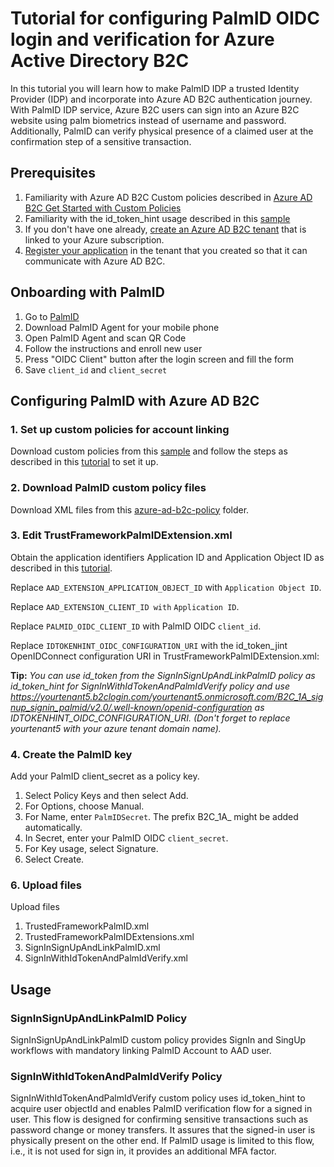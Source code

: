 # Tutorial for configuring PalmID OIDC login and verification for Azure Active Directory B2C

In this tutorial you will learn how to make PalmID IDP a trusted Identity Provider (IDP) and incorporate into Azure AD B2C authentication journey. With PalmID IDP service, Azure B2C users can sign into an Azure B2C website using palm biometrics instead of username and password. Additionally, PalmID can verify physical presence of a claimed user at the confirmation step of a sensitive transaction.

## Prerequisites
1. Familiarity with Azure AD B2C Custom policies described in [Azure AD B2C Get Started with Custom Policies](https://aka.ms/ief)
1. Familiarity with the id_token_hint usage described in this  [sample](https://github.com/azure-ad-b2c/samples/tree/master/policies/invite)
1. If you don't have one already, [create an Azure AD B2C tenant](https://docs.microsoft.com/en-us/azure/active-directory-b2c/tutorial-create-tenant) that is linked to your Azure subscription.
1. [Register your application](https://docs.microsoft.com/en-us/azure/active-directory-b2c/tutorial-register-applications) in the tenant that you created so that it can communicate with Azure AD B2C.

## Onboarding with PalmID

1. Go to [PalmID](https://idp.palmid.com)
1. Download PalmID Agent for your mobile phone
1. Open PalmID Agent and scan QR Code
1. Follow the instructions and enroll new user
1. Press "OIDC Client" button after the login screen and fill the form
1. Save `client_id` and `client_secret`

## Configuring PalmID with Azure AD B2C


### 1. Set up custom policies for account linking
Download custom policies from this [sample](https://github.com/Azure-Samples/active-directory-b2c-advanced-policies/tree/master/account-linking) and follow the steps as described in this [tutorial](https://docs.microsoft.com/en-us/azure/active-directory-b2c/custom-policy-get-started?tabs=applications) to set it up.

### 2. Download PalmID custom policy files
Download XML files from this [azure-ad-b2c-policy](./azure-ad-b2c-policy) folder.

### 3. Edit TrustFrameworkPalmIDExtension.xml
Obtain the application identifiers Application ID and Application Object ID as described in this [tutorial](https://docs.microsoft.com/en-us/azure/active-directory-b2c/custom-policy-custom-attributes).

Replace `AAD_EXTENSION_APPLICATION_OBJECT_ID` with `Application Object ID`.

Replace `AAD_EXTENSION_CLIENT_ID with` `Application ID`.

Replace `PALMID_OIDC_CLIENT_ID` with PalmID OIDC `client_id`.

Replace `IDTOKENHINT_OIDC_CONFIGURATION_URI` with the id_token_jint OpenIDConnect configuration URI in TrustFrameworkPalmIDExtension.xml:

**Tip:** _You can use id_token from the SignInSignUpAndLinkPalmID policy as id_token_hint for SignInWithIdTokenAndPalmIdVerify policy and use https://yourtenant5.b2clogin.com/yourtenant5.onmicrosoft.com/B2C_1A_signup_signin_palmid/v2.0/.well-known/openid-configuration as IDTOKENHINT_OIDC_CONFIGURATION_URI. (Don't forget to replace yourtenant5 with your azure tenant domain name)._

### 4. Create the PalmID key

Add your PalmID client_secret as a policy key.

1. Select Policy Keys and then select Add.
2. For Options, choose Manual.
3. For Name, enter `PalmIDSecret`. The prefix B2C_1A_ might be added automatically.
4. In Secret, enter your PalmID OIDC `client_secret`.
5. For Key usage, select Signature.
6. Select Create.


### 6. Upload files
Upload files
1. TrustedFrameworkPalmID.xml
2. TrustedFrameworkPalmIDExtensions.xml
3. SignInSignUpAndLinkPalmID.xml
4. SignInWithIdTokenAndPalmIdVerify.xml

## Usage

### SignInSignUpAndLinkPalmID Policy
SignInSignUpAndLinkPalmID custom policy provides SignIn and SingUp workflows with mandatory linking PalmID Account to AAD user.

### SignInWithIdTokenAndPalmIdVerify Policy
SignInWithIdTokenAndPalmIdVerify custom policy uses id_token_hint to acquire user objectId and enables PalmID verification flow for a signed in user. This flow is designed for confirming sensitive transactions such as password change or money transfers. It assures that the signed-in user is physically present on the other end. If PalmID usage is limited to this flow, i.e., it is not used for sign in, it provides an additional MFA factor.
